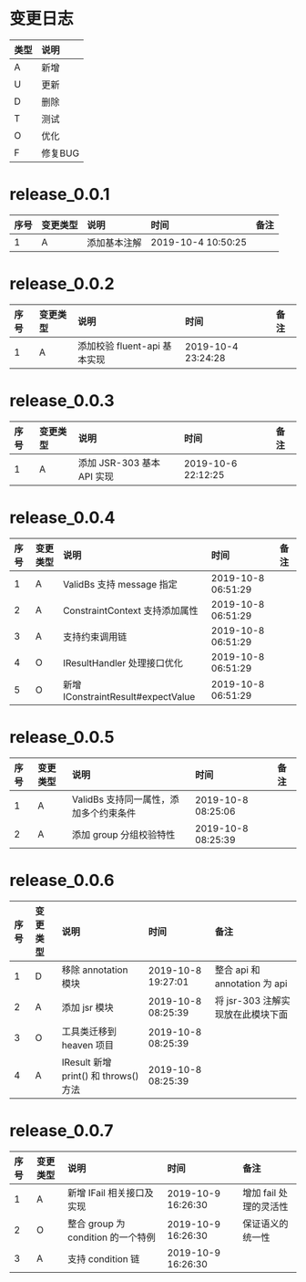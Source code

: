 # 变更日志

| 类型 | 说明 |
|:----|:----|
| A | 新增 |
| U | 更新 |
| D | 删除 |
| T | 测试 |
| O | 优化 |
| F | 修复BUG |

# release_0.0.1

| 序号 | 变更类型 | 说明 | 时间 | 备注 |
|:---|:---|:---|:---|:--|
| 1 | A | 添加基本注解 | 2019-10-4 10:50:25 | |

# release_0.0.2

| 序号 | 变更类型 | 说明 | 时间 | 备注 |
|:---|:---|:---|:---|:--|
| 1 | A | 添加校验 fluent-api 基本实现 | 2019-10-4 23:24:28 | |

# release_0.0.3

| 序号 | 变更类型 | 说明 | 时间 | 备注 |
|:---|:---|:---|:---|:--|
| 1 | A | 添加 JSR-303 基本 API 实现 | 2019-10-6 22:12:25 | |

# release_0.0.4

| 序号 | 变更类型 | 说明 | 时间 | 备注 |
|:---|:---|:---|:---|:--|
| 1 | A | ValidBs 支持 message 指定 | 2019-10-8 06:51:29 | |
| 2 | A | ConstraintContext 支持添加属性 | 2019-10-8 06:51:29 | |
| 3 | A | 支持约束调用链 | 2019-10-8 06:51:29 | |
| 4 | O | IResultHandler 处理接口优化 | 2019-10-8 06:51:29 | |
| 5 | O | 新增 IConstraintResult#expectValue | 2019-10-8 06:51:29 | |

# release_0.0.5

| 序号 | 变更类型 | 说明 | 时间 | 备注 |
|:---|:---|:---|:---|:--|
| 1 | A | ValidBs 支持同一属性，添加多个约束条件 | 2019-10-8 08:25:06 | |
| 2 | A | 添加 group 分组校验特性 | 2019-10-8 08:25:39 | |

# release_0.0.6

| 序号 | 变更类型 | 说明 | 时间 | 备注 |
|:---|:---|:---|:---|:--|
| 1 | D | 移除 annotation 模块 | 2019-10-8 19:27:01 | 整合 api 和 annotation 为 api  |
| 2 | A | 添加 jsr 模块 | 2019-10-8 08:25:39 | 将 jsr-303 注解实现放在此模块下面 |
| 3 | O | 工具类迁移到 heaven 项目 | 2019-10-8 08:25:39 | |
| 4 | A | IResult 新增 print() 和 throws() 方法 | 2019-10-8 08:25:39 | |

# release_0.0.7

| 序号 | 变更类型 | 说明 | 时间 | 备注 |
|:---|:---|:---|:---|:--|
| 1 | A | 新增 IFail 相关接口及实现 | 2019-10-9 16:26:30 | 增加 fail 处理的灵活性  |
| 2 | O | 整合 group 为 condition 的一个特例 | 2019-10-9 16:26:30 | 保证语义的统一性 |
| 3 | A | 支持 condition 链 | 2019-10-9 16:26:30 | |

